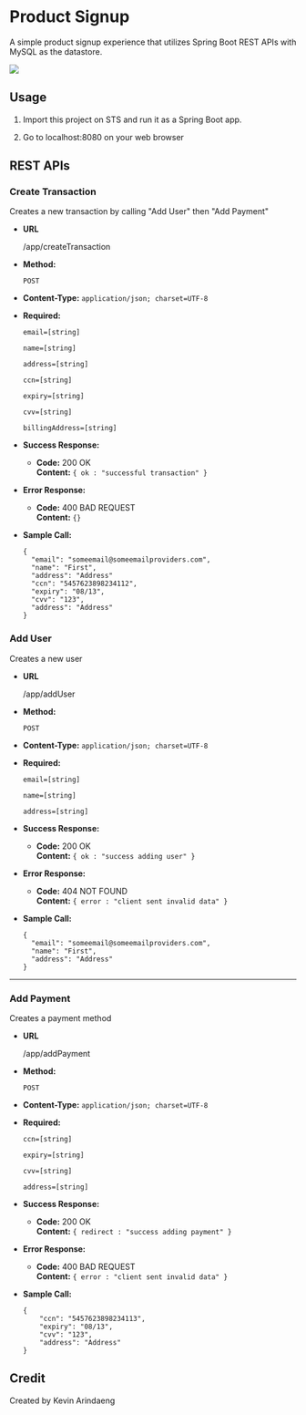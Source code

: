 # Product Signup

A simple product signup experience that utilizes Spring Boot REST APIs with MySQL as the datastore.

<img src="https://i.imgur.com/islIUGH.jpg">

## Usage

1. Import this project on STS and run it as a Spring Boot app.

2. Go to localhost:8080 on your web browser

## REST APIs

### Create Transaction
Creates a new transaction by calling "Add User" then "Add Payment"

* **URL**

  /app/createTransaction

* **Method:**

  `POST`
  
* **Content-Type:**
  `application/json; charset=UTF-8`
  
* **Required:**

   `email=[string]`
   
   `name=[string]`
   
   `address=[string]`

   `ccn=[string]`
   
   `expiry=[string]`
   
   `cvv=[string]`
   
   `billingAddress=[string]`

* **Success Response:**

  * **Code:** 200 OK <br />
    **Content:** `{ ok : "successful transaction" }`
 
* **Error Response:**

  * **Code:** 400 BAD REQUEST <br />
    **Content:** `{}`

* **Sample Call:**

  ```
  {
    "email": "someemail@someemailproviders.com",
    "name": "First",
    "address": "Address"
    "ccn": "5457623898234112",
	"expiry": "08/13",
	"cvv": "123",
	"address": "Address"
  }
  ```

### Add User
Creates a new user

* **URL**

  /app/addUser

* **Method:**

  `POST`
  
* **Content-Type:**
  `application/json; charset=UTF-8`
  
* **Required:**

   `email=[string]`
   
   `name=[string]`
   
   `address=[string]`

* **Success Response:**

  * **Code:** 200 OK <br />
    **Content:** `{ ok : "success adding user" }`
 
* **Error Response:**

  * **Code:** 404 NOT FOUND <br />
    **Content:** `{ error : "client sent invalid data" }`

* **Sample Call:**

  ```
  {
    "email": "someemail@someemailproviders.com",
    "name": "First",
    "address": "Address"
  }
  ```
----

### Add Payment
Creates a payment method

* **URL**

  /app/addPayment

* **Method:**

  `POST`
  
* **Content-Type:**
  `application/json; charset=UTF-8`
  
* **Required:**

   `ccn=[string]`
   
   `expiry=[string]`
   
   `cvv=[string]`
   
   `address=[string]`

* **Success Response:**

  * **Code:** 200 OK <br />
    **Content:** `{ redirect : "success adding payment" }`
 
* **Error Response:**

  * **Code:** 400 BAD REQUEST <br />
    **Content:** `{ error : "client sent invalid data" }`

* **Sample Call:**

  ```
  {
      "ccn": "5457623898234113",
      "expiry": "08/13",
      "cvv": "123",
      "address": "Address"
  }
  ```

## Credit

Created by Kevin Arindaeng